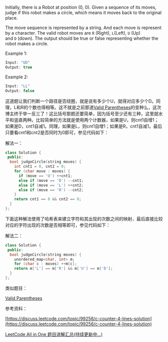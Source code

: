 Initially, there is a Robot at position (0, 0). Given a sequence of its moves, judge if this robot makes a circle, which means it moves back to the original place.

The move sequence is represented by a string. And each move is represent by a character. The valid robot moves are `R` (Right), `L`(Left), `U` (Up) and `D` (down). The output should be true or false representing whether the robot makes a circle.

Example 1:

```cpp
Input: "UD"
Output: true
```

Example 2:

```cpp
Input: "LL"
Output: false
```

这道题让我们判断一个路径是否绕圈，就是说有多少个U，就得对应多少个D。同理，L和R的个数也得相等。这不就是之前那道[Valid Parentheses](http://www.cnblogs.com/grandyang/p/4424587.html)的变种么，这次博主终于举一反三了！这比括号那题还要简单，因为括号至少还有三种，这里就水平和竖直两种。比较简单的方法就是使用两个计数器，如果是U，则cnt1自增1；如果是D，cnt1自减1。同理，如果是L，则cnt1自增1；如果是R，cnt1自减1。最后只要看cnt1和cnt2是否同时为0即可，参见代码如下：

解法一：

```cpp
class Solution {
 public:
  bool judgeCircle(string moves) {
    int cnt1 = 0, cnt2 = 0;
    for (char move : moves) {
      if (move == 'U') ++cnt1;
      else if (move == 'D') --cnt1;
      else if (move == 'L') ++cnt2;
      else if (move == 'R') --cnt2;
    }
    return cnt1 == 0 && cnt2 == 0;
  }
};
```

下面这种解法使用了哈希表来建立字符和其出现的次数之间的映射，最后直接比较对应的字符出现的次数是否相等即可，参见代码如下：

解法二：

```cpp
class Solution {
 public:
  bool judgeCircle(string moves) {
    unordered_map<char, int> m;
    for (char c : moves) ++m[c];
    return m['L'] == m['R'] && m['U'] == m['D'];
  }
};
```

类似题目：

[Valid Parentheses](http://www.cnblogs.com/grandyang/p/4424587.html)

参考资料：

[https://discuss.leetcode.com/topic/99256/c-counter-4-lines-solution](https://discuss.leetcode.com/topic/99256/c-counter-4-lines-solution)

[LeetCode All in One 题目讲解汇总(持续更新中...)](http://www.cnblogs.com/grandyang/p/4606334.html)
